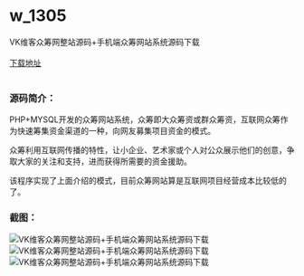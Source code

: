 # w_1305
VK维客众筹网整站源码+手机端众筹网站系统源码下载
<br/></br>
[下载地址](https://www.uuid2.com/1305.html "下载地址")
<br/></br>
<h3>源码简介：</h3>
<p>PHP+MYSQL开发的众筹网站系统，众筹即大众筹资或群众筹资，互联网众筹作为快速筹集资金渠道的一种，向网友募集项目资金的模式。<p>
<p>众筹利用互联网传播的特性，让小企业、艺术家或个人对公众展示他们的创意，争取大家的关注和支持，进而获得所需要的资金援助。<p>
<p>该程序实现了上面介绍的模式，目前众筹网站算是互联网项目经营成本比较低的了。<p>
<h3>截图：</h3>
<img src="https://www.uuid2.com/wp-content/uploads/img/202107/769592b949.jpg" alt="VK维客众筹网整站源码+手机端众筹网站系统源码下载"><img src="https://www.uuid2.com/wp-content/uploads/img/202107/b68d95d577.jpg" alt="VK维客众筹网整站源码+手机端众筹网站系统源码下载"><img src="https://www.uuid2.com/wp-content/uploads/img/202107/b68d95d251.jpg" alt="VK维客众筹网整站源码+手机端众筹网站系统源码下载">
